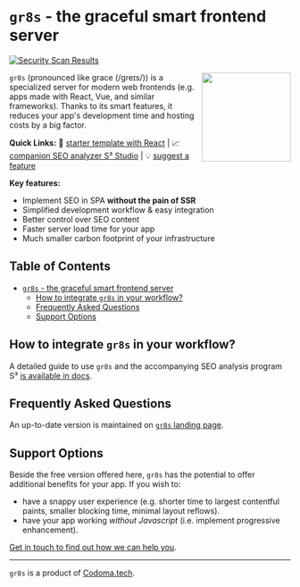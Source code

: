 # `gr8s` - the graceful smart frontend server

[![Security Scan Results](https://github.com/codomatech/gr8s-server/actions/workflows/security-scan.yml/badge.svg)](https://github.com/codomatech/gr8s-server/actions/)


<img align="right" width="159px" src="https://gr8s-server.codoma.tech/gr8s-logo-large.png?cb=1">

 `gr8s` (pronounced like grace (/ɡreɪs/)) is a specialized server for modern web frontends (e.g. apps made with React, Vue, and similar frameworks). Thanks to its smart features, it reduces your app's development time and hosting costs by a big factor.

**Quick Links:** 🚀 [starter template with React](https://github.com/codomatech/gr8s-react-starter-template) | 📈 [companion SEO analyzer S³ Studio](https://s3.app.codoma.tech/) | 💡 [suggest a feature](https://github.com/codomatech/gr8s-server/discussions/1)

**Key features:**
- Implement SEO in SPA **without the pain of SSR**
- Simplified development workflow & easy integration
- Better control over SEO content
- Faster server load time for your app
- Much smaller carbon footprint of your infrastructure

## Table of Contents
- [`gr8s` - the graceful smart frontend server](#gr8s---the-graceful-smart-frontend-server)
  - [How to integrate `gr8s` in your workflow?](#how-to-integrate-gr8s-in-your-workflow)
  - [Frequently Asked Questions](#frequently-asked-questions)
  - [Support Options](#support-options)


## How to integrate `gr8s` in your workflow?

A detailed guide to use `gr8s` and the accompanying SEO analysis program S³ [is available in docs](./docs/walkthrough-s3.md).

## Frequently Asked Questions

An up-to-date version is maintained on [`gr8s` landing page](https://gr8s-server.codoma.tech/#faq).


## Support Options

Beside the free version offered here, `gr8s` has the potential to offer additional benefits for your app. If you wish to:

- have a snappy user experience (e.g. shorter time to largest contentful paints, smaller blocking time, minimal layout reflows).
- have your app working *without Javascript* (i.e. implement progressive enhancement).

[Get in touch to find out how we can help you](https://gr8s-server.codoma.tech/#get-gr8s).


---
`gr8s` is a product of [Codoma.tech](https://www.codoma.tech/).
